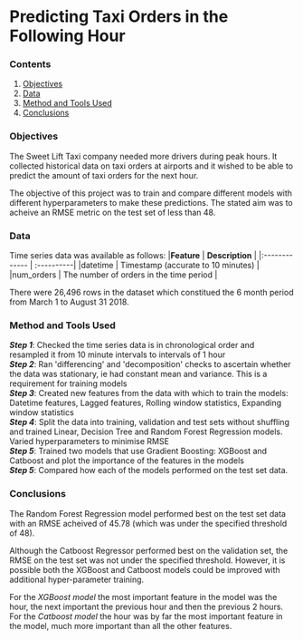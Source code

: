 # Predicting Taxi Orders in the Following Hour

### Contents
1. [Objectives](https://github.com/SteveLewisUK/datascience_bootcamp_projects/blob/main/predicting_taxi_orders_in_next_hour/README.md#objectives)
2. [Data](https://github.com/SteveLewisUK/datascience_bootcamp_projects/blob/main/predicting_taxi_orders_in_next_hour/README.md#data)
3. [Method and Tools Used](https://github.com/SteveLewisUK/datascience_bootcamp_projects/tree/main/predicting_taxi_orders_in_next_hour#method-and-tools-used)
4. [Conclusions](https://github.com/SteveLewisUK/datascience_bootcamp_projects/blob/main/predicting_taxi_orders_in_next_hour/README.md#conclusions)<br />


### Objectives
The Sweet Lift Taxi company needed more drivers during peak hours. It collected historical data on taxi orders at airports and it wished to be able to predict the amount of taxi orders for the next hour.

The objective of this project was to train and compare different models with different hyperparameters to make these predictions. The stated aim was to acheive an RMSE metric on the test set of less than 48.<br />


### Data
Time series data was available as follows:
|**Feature** | **Description** |
|:------------- | :----------|
|datetime | Timestamp (accurate to 10 minutes) |
|num_orders | The number of orders in the time period |

There were 26,496 rows in the dataset which constitued the 6 month period from March 1 to August 31 2018.<br />


### Method and Tools Used
***Step 1***: Checked the time series data is in chronological order and resampled it from 10 minute intervals to intervals of 1 hour\
***Step 2***: Ran 'differencing' and 'decomposition' checks to ascertain whether the data was stationary, ie had constant mean and variance.  This is a requirement for training models\
***Step 3***: Created new features from the data with which to train the models: Datetime features, Lagged features, Rolling window statistics, Expanding window statistics\
***Step 4***: Split the data into training, validation and test sets without shuffling and trained Linear, Decision Tree and Random Forest Regression models. Varied hyperparameters to minimise RMSE\
***Step 5***: Trained two models that use Gradient Boosting: XGBoost and Catboost and plot the importance of the features in the models\
***Step 5***: Compared how each of the models performed on the test set data.<br />


### Conclusions
The Random Forest Regression model performed best on the test set data with an RMSE acheived of 45.78 (which was under the specified threshold of 48).

Although the Catboost Regressor performed best on the validation set, the RMSE on the test set was not under the specified threshold. However, it is possible both the XGBoost and Catboost models could be improved with additional hyper-parameter training.

For the *XGBoost model* the most important feature in the model was the hour, the next important the previous hour and then the previous 2 hours.\
For the *Catboost model* the hour was by far the most important feature in the model, much more important than all the other features.
